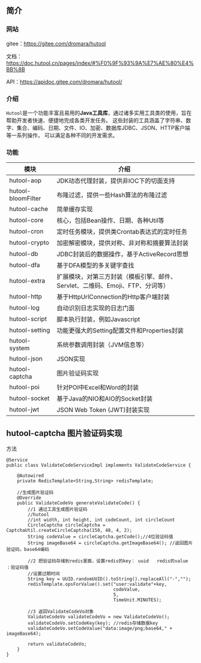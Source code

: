 ## 简介

### 网站

gitee：https://gitee.com/dromara/hutool

文档：https://doc.hutool.cn/pages/index/#%F0%9F%93%9A%E7%AE%80%E4%BB%8B

API：https://apidoc.gitee.com/dromara/hutool/

### 介绍

`Hutool`是一个功能丰富且易用的**Java工具库**，通过诸多实用工具类的使用，旨在帮助开发者快速、便捷地完成各类开发任务。 这些封装的工具涵盖了字符串、数字、集合、编码、日期、文件、IO、加密、数据库JDBC、JSON、HTTP客户端等一系列操作， 可以满足各种不同的开发需求。

### 功能

| 模块               | 介绍                                                         |
| ------------------ | ------------------------------------------------------------ |
| hutool-aop         | JDK动态代理封装，提供非IOC下的切面支持                       |
| hutool-bloomFilter | 布隆过滤，提供一些Hash算法的布隆过滤                         |
| hutool-cache       | 简单缓存实现                                                 |
| hutool-core        | 核心，包括Bean操作、日期、各种Util等                         |
| hutool-cron        | 定时任务模块，提供类Crontab表达式的定时任务                  |
| hutool-crypto      | 加密解密模块，提供对称、非对称和摘要算法封装                 |
| hutool-db          | JDBC封装后的数据操作，基于ActiveRecord思想                   |
| hutool-dfa         | 基于DFA模型的多关键字查找                                    |
| hutool-extra       | 扩展模块，对第三方封装（模板引擎、邮件、Servlet、二维码、Emoji、FTP、分词等） |
| hutool-http        | 基于HttpUrlConnection的Http客户端封装                        |
| hutool-log         | 自动识别日志实现的日志门面                                   |
| hutool-script      | 脚本执行封装，例如Javascript                                 |
| hutool-setting     | 功能更强大的Setting配置文件和Properties封装                  |
| hutool-system      | 系统参数调用封装（JVM信息等）                                |
| hutool-json        | JSON实现                                                     |
| hutool-captcha     | 图片验证码实现                                               |
| hutool-poi         | 针对POI中Excel和Word的封装                                   |
| hutool-socket      | 基于Java的NIO和AIO的Socket封装                               |
| hutool-jwt         | JSON Web Token (JWT)封装实现                                 |

## hutool-captcha  图片验证码实现

方法

```
@Service
public class ValidateCodeServiceImpl implements ValidateCodeService {

    @Autowired
    private RedisTemplate<String,String> redisTemplate;

    //生成图片验证码
    @Override
    public ValidateCodeVo generateValidateCode() {
        //1 通过工具生成图片验证码
        //hutool
        //int width, int height, int codeCount, int circleCount
        CircleCaptcha circleCaptcha = CaptchaUtil.createCircleCaptcha(150, 48, 4, 2);
        String codeValue = circleCaptcha.getCode();//4位验证码值
        String imageBase64 = circleCaptcha.getImageBase64(); //返回图片验证码，base64编码

        //2 把验证码存储到redis里面，设置redis的key： uuid   redis的value ：验证码值
        //设置过期时间
        String key = UUID.randomUUID().toString().replaceAll("-","");
        redisTemplate.opsForValue().set("user:validate"+key,
                                        codeValue,
                                        5,
                                        TimeUnit.MINUTES);

        //3 返回ValidateCodeVo对象
        ValidateCodeVo validateCodeVo = new ValidateCodeVo();
        validateCodeVo.setCodeKey(key); //redis存储数据key
        validateCodeVo.setCodeValue("data:image/png;base64," + imageBase64);

        return validateCodeVo;
    }
}
```